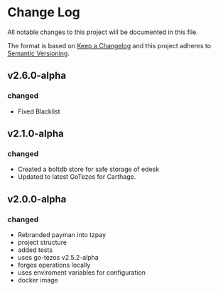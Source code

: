 
# Change Log
All notable changes to this project will be documented in this file.
 
The format is based on [Keep a Changelog](http://keepachangelog.com/)
and this project adheres to [Semantic Versioning](http://semver.org/).
## v2.6.0-alpha

### changed
- Fixed Blacklist

## v2.1.0-alpha

### changed
- Created a boltdb store for safe storage of edesk
- Updated to latest GoTezos for Carthage.

## v2.0.0-alpha

### changed
- Rebranded payman into tzpay
- project structure
- added tests
- uses go-tezos v2.5.2-alpha
- forges operations locally
- uses enviroment variables for configuration
- docker image

